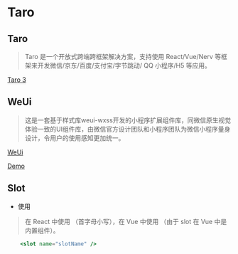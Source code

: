 # Taro

## Taro

> Taro 是一个开放式跨端跨框架解决方案，支持使用 React/Vue/Nerv 等框架来开发微信/京东/百度/支付宝/字节跳动/ QQ 小程序/H5 等应用。

[Taro 3](https://taro-docs.jd.com/taro/docs/README)

## WeUi

> 这是一套基于样式库weui-wxss开发的小程序扩展组件库，同微信原生视觉体验一致的UI组件库，由微信官方设计团队和小程序团队为微信小程序量身设计，令用户的使用感知更加统一。
  
[WeUi](https://developers.weixin.qq.com/miniprogram/dev/extended/weui/)

[Demo](https://github.com/wechat-miniprogram/weui-miniprogram/tree/master/tools/demo)


## Slot

- 使用

> 在 React 中使用 <slot name="slotName" />（首字母小写），在 Vue 中使用 <slot-view name="slotName" />（由于 slot 在 Vue 中是内置组件）。

```jsx harmony
    <slot name="slotName" />
```
